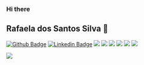 ### Hi there  
## Rafaela dos Santos Silva 👋

<!--
**Rafyy2102/Rafyy2102** is a ✨ _special_ ✨ repository because its `README.md` (this file) appears on your GitHub profile.

Here are some ideas to get you started:

- 🔭 I’m currently working on ...
- 🌱 I’m currently learning ...
- 👯 I’m looking to collaborate on ...
- 🤔 I’m looking for help with ...
- 💬 Ask me about ...
- 📫 How to reach me: ...
- 😄 Pronouns: ...
- ⚡ Fun fact: ...
-->

[![Github Badge](https://img.shields.io/badge/-Github-000?style=flat-square&logo=Github&logoColor=white&link=https://github.com/Rafyy2102)](https://github.com/Rafyy2102)
[![Linkedin Badge](https://img.shields.io/badge/-LinkedIn-blue?style=flat-square&logo=Linkedin&logoColor=white&link=https://www.linkedin.com/in/rafaelass0221/)](https://www.linkedin.com/in/rafaelass0221/) ![](https://img.shields.io/github/languages/top/Rafyy2102/Calculadora_IMC_Kotlin) ![](https://img.shields.io/github/languages/top/Rafyy2102/blog_pessoal)  ![](https://img.shields.io/github/languages/top/Rafyy2102/Flutter-basico-Udemy) ![](https://img.shields.io/github/languages/top/Rafyy2102/aula_javascript) ![](https://img.shields.io/github/languages/top/Rafyy2102/SitesVendas) ![](https://img.shields.io/github/languages/top/Rafyy2102/projeto-csharp) 

<div align=”center”>
 
![](https://github-readme-stats.vercel.app/api?username=Rafyy2102&show_icons=true&theme=merko)
                                                                
</div>
